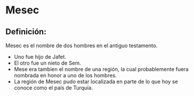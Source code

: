 # Mesec

## Definición: 

Mesec es el nombre de dos hombres en el antiguo testamento.

* Uno fue hijo de Jafet.
* El otro fue un nieto de Sem.
* Mese era tambien el nombre de una región, la cual  probablemente fuera nombrada en honor a uno de los hombres.
* La región de Mesec pudo estar localizada en parte de lo que hoy se conoce como el país de Turquía.

